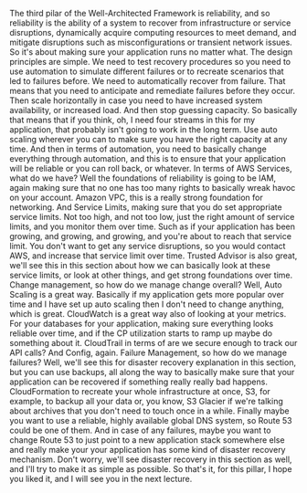 
<v Instructor>The third pilar</v>
of the Well-Architected Framework is reliability,
and so reliability is the ability of a system
to recover from infrastructure or service disruptions,
dynamically acquire computing resources to meet demand,
and mitigate disruptions such as misconfigurations
or transient network issues.
So it's about making sure your application
runs no matter what.
The design principles are simple.
We need to test recovery procedures
so you need to use automation to simulate different failures
or to recreate scenarios that led to failures before.
We need to automatically recover from failure.
That means that you need to anticipate
and remediate failures before they occur.
Then scale horizontally in case you need
to have increased system availability, or increased load.
And then stop guessing capacity.
So basically that means that if you think,
oh, I need four streams in this for my application,
that probably isn't going to work in the long term.
Use auto scaling wherever you can
to make sure you have the right capacity at any time.
And then in terms of automation,
you need to basically change everything through automation,
and this is to ensure that your application will be reliable
or you can roll back, or whatever.
In terms of AWS Services, what do we have?
Well the foundations of reliability is going to be IAM,
again making sure that no one has too many rights
to basically wreak havoc on your account.
Amazon VPC, this is a really strong
foundation for networking.
And Service Limits, making sure that you
do set appropriate service limits.
Not too high, and not too low,
just the right amount of service limits,
and you monitor them over time.
Such as if your application has been growing,
and growing, and growing,
and you're about to reach that service limit.
You don't want to get any service disruptions,
so you would contact AWS,
and increase that service limit over time.
Trusted Advisor is also great,
we'll see this in this section
about how we can basically look at these service limits,
or look at other things,
and get strong foundations over time.
Change management, so how do we manage change overall?
Well, Auto Scaling is a great way.
Basically if my application gets more popular over time
and I have set up auto scaling
then I don't need to change anything, which is great.
CloudWatch is a great way also of looking at your metrics.
For your databases for your application,
making sure everything looks reliable over time,
and if the CP utilization starts to ramp up
maybe do something about it.
CloudTrail in terms of are we secure enough
to track our API calls?
And Config, again.
Failure Management, so how do we manage failures?
Well, we'll see this for disaster recovery explanation
in this section, but you can use backups,
all along the way to basically make sure
that your application can be recovered
if something really really bad happens.
CloudFormation to recreate your whole infrastructure
at once, S3, for example, to backup all your data
or, you know, S3 Glacier if we're talking about
archives that you don't need to touch once in a while.
Finally maybe you want to use a reliable,
highly available global DNS system,
so Route 53 could be one of them.
And in case of any failures, maybe you want
to change Route 53 to just point to a new application stack
somewhere else and really make your your application
has some kind of disaster recovery mechanism.
Don't worry, we'll see disaster recovery
in this section as well,
and I'll try to make it as simple as possible.
So that's it, for this pillar, I hope you liked it,
and I will see you in the next lecture.